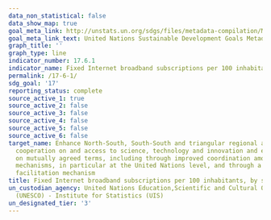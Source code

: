 ```yaml
---
data_non_statistical: false
data_show_map: true
goal_meta_link: http://unstats.un.org/sdgs/files/metadata-compilation/Metadata-Goal-17.pdf
goal_meta_link_text: United Nations Sustainable Development Goals Metadata (pdf 468kB)
graph_title: ''
graph_type: line
indicator_number: 17.6.1
indicator_name: Fixed Internet broadband subscriptions per 100 inhabitants, by speed
permalink: /17-6-1/
sdg_goal: '17'
reporting_status: complete
source_active_1: true
source_active_2: false
source_active_3: false
source_active_4: false
source_active_5: false
source_active_6: false
target_name: Enhance North-South, South-South and triangular regional and international
  cooperation on and access to science, technology and innovation and enhance knowledge-sharing
  on mutually agreed terms, including through improved coordination among existing
  mechanisms, in particular at the United Nations level, and through a global technology
  facilitation mechanism
title: Fixed Internet broadband subscriptions per 100 inhabitants, by speed
un_custodian_agency: United Nations Education,Scientific and Cultural Organisation
  (UNESCO) - Institute for Statistics (UIS)
un_designated_tier: '3'
---
```

